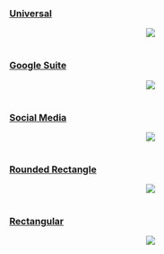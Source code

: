 ### [Universal](https://github.com/Semporia/Hand-Painted-icon/tree/master/Universal)
<p align="center">
  <img src="https://raw.githubusercontent.com/Semporia/Hand-Painted-icon/master/Universal.png" align="center">
  <br><br>
</p>

### [Google Suite](https://github.com/Semporia/Hand-Painted-icon/tree/master/Rounded_Rectangle)
<p align="center">
  <img src="https://raw.githubusercontent.com/Semporia/Hand-Painted-icon/master/Google_Suite.png" align="center">
  <br><br>
</p>

### [Social Media](https://github.com/Semporia/Hand-Painted-icon/tree/master/Social_Media)
<p align="center">
  <img src="https://raw.githubusercontent.com/Semporia/Hand-Painted-icon/master/Social_Media.png" align="center">
  <br><br>
</p>

### [Rounded Rectangle](https://github.com/Semporia/Hand-Painted-icon/tree/master/Rounded_Rectangle)
<p align="center">
  <img src="https://raw.githubusercontent.com/Semporia/Hand-Painted-icon/master/Rounded_Rectangle.png" align="center">
  <br><br>
</p>

### [Rectangular](https://github.com/Semporia/Hand-Painted-icon/tree/master/Rectangular)
<p align="center">
  <img src="https://raw.githubusercontent.com/Semporia/Hand-Painted-icon/master/Rectangular.png" align="center">
  <br><br>
</p>

